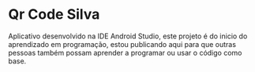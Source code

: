 #  Qr Code Silva
Aplicativo desenvolvido na IDE Android Studio, este projeto é do inicio do aprendizado em programação,  estou publicando aqui para que outras pessoas também possam aprender  a programar ou usar o código como base.
